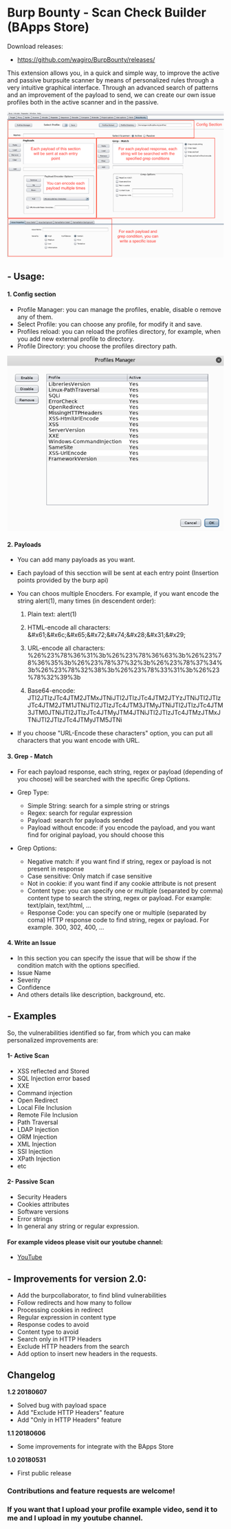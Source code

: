 # Burp Bounty - Scan Check Builder (BApps Store)

Download releases:

* https://github.com/wagiro/BurpBounty/releases/


This extension allows you, in a quick and simple way, to improve the active and passive burpsuite scanner by means of personalized rules through a very intuitive graphical interface. Through an advanced search of patterns and an improvement of the payload to send, we can create our own issue profiles both in the active scanner and in the passive.

![GitHub Logo](images/BurpBounty_v1.0.png)


## - Usage:

#### 1. Config section

* Profile Manager: you can manage the profiles, enable, disable o remove any of them.
* Select Profile: you can choose any profile, for modify it and save. 
* Profiles reload: you can reload the profiles directory, for example, when you add new external profile to directory.
* Profile Directory: you choose the profiles directory path.

![GitHub Logo2](images/ProfileManager.png)



#### 2. Payloads
* You can add many payloads as you want.
* Each payload of this secction will be sent at each entry point (Insertion points provided by the burp api)
* You can choos multiple Enocders. For example, if you want encode the string alert(1), many times (in descendent order):
  1. Plain text: alert(1)
  2. HTML-encode all characters: &#x61\;&#x6c\;&#x65\;&#x72\;&#x74\;&#x28\;&#x31\;&#x29\;
  3. URL-encode all characters: %26%23%78%36%31%3b%26%23%78%36%63%3b%26%23%78%36%35%3b%26%23%78%37%32%3b%26%23%78%37%34%3b%26%23%78%32%38%3b%26%23%78%33%31%3b%26%23%78%32%39%3b
  
  4. Base64-encode: JTI2JTIzJTc4JTM2JTMxJTNiJTI2JTIzJTc4JTM2JTYzJTNiJTI2JTIzJTc4JTM2JTM1JTNiJTI2JTIzJTc4JTM3JTMyJTNiJTI2JTIzJTc4JTM3JTM0JTNiJTI2JTIzJTc4JTMyJTM4JTNiJTI2JTIzJTc4JTMzJTMxJTNiJTI2JTIzJTc4JTMyJTM5JTNi

* If you choose "URL-Encode these characters" option, you can put all characters that you want encode with URL.



#### 3. Grep - Match
* For each payload response, each string, regex or payload (depending of you choose) will be searched with the specific Grep Options.
* Grep Type:
  * Simple String: search for a simple string or strings
  * Regex: search for regular expression
  * Payload: search for payloads sended
  * Payload without encode: if you encode the payload, and you want find for original payload, you should choose this

* Grep Options:
  * Negative match: if you want find if string, regex or payload is not present in response
  * Case sensitive: Only match if case sensitive
  * Not in cookie: if you want find if any cookie attribute is not present
  * Content type: you can specify one or multiple (separated by comma) content type to search the string, regex or payload. For example: text/plain, text/html, ...
  * Response Code: you can specify one or multiple (separated by coma) HTTP response code to find string, regex or payload. For example. 300, 302, 400, ...


#### 4. Write an Issue
* In this section you can specify the issue that will be show if the condition match with the options specified.
* Issue Name
* Severity
* Confidence 
* And others details like description, background, etc.




## - Examples

So, the vulnerabilities identified so far, from which you can make personalized improvements are:


#### 1- Active Scan

* XSS reflected and Stored
* SQL Injection error based
* XXE
* Command injection
* Open Redirect
* Local File Inclusion
* Remote File Inclusion
* Path Traversal
* LDAP Injection
* ORM Injection
* XML Injection
* SSI Injection
* XPath Injection
* etc

#### 2- Passive Scan

* Security Headers
* Cookies attributes
* Software versions
* Error strings
* In general any string or regular expression.



#### For example videos please visit our youtube channel:

* [YouTube](https://www.youtube.com/channel/UCSq4R2o9_nGIMHWZ4H98GkQ/videos)



## - Improvements for version 2.0:


* Add the burpcollaborator, to find blind vulnerabilities
* Follow redirects and how many to follow
* Processing cookies in redirect
* Regular expression in content type
* Response codes to avoid
* Content type to avoid
* Search only in HTTP Headers
* Exclude HTTP headers from the search
* Add option to insert new headers in the requests.


##  Changelog
**1.2 20180607**
 - Solved bug with payload space
 - Add "Exclude HTTP Headers" feature
 - Add "Only in HTTP Headers" feature
 
**1.1 20180606**
 - Some improvements for integrate with the BApps Store
 
**1.0 20180531**
 - First public release




### Contributions and feature requests are welcome!

### If you want that I upload your profile example video, send it to me and I upload in my youtube channel.
